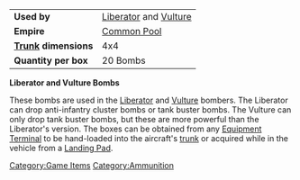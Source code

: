 |                                           |                                                                       |
| ----------------------------------------- | --------------------------------------------------------------------- |
| **Used by**                               | [Liberator](/Liberator "wikilink") and [Vulture](/Vulture "wikilink") |
| **Empire**                                | [Common Pool](/Common_Pool "wikilink")                                |
| **[Trunk](/Trunk "wikilink") dimensions** | 4x4                                                                   |
| **Quantity per box**                      | 20 Bombs                                                              |

**Liberator and Vulture Bombs**

These bombs are used in the [Liberator](/Liberator "wikilink") and
[Vulture](/Vulture "wikilink") bombers. The Liberator can drop
anti-infantry cluster bombs or tank buster bombs. The Vulture can only
drop tank buster bombs, but these are more powerful than the Liberator's
version. The boxes can be obtained from any [Equipment
Terminal](/Equipment_Terminal "wikilink") to be hand-loaded into the
aircraft's [trunk](/trunk "wikilink") or acquired while in the vehicle
from a [Landing Pad](/Landing_Pad "wikilink").

[Category:Game Items](/Category:Game_Items "wikilink")
[Category:Ammunition](/Category:Ammunition "wikilink")
